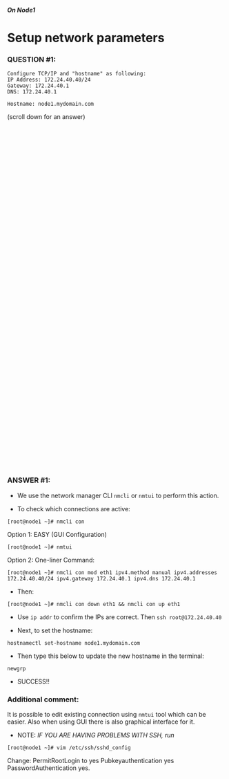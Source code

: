 ***On Node1***

# Setup network parameters
### QUESTION #1:
```
Configure TCP/IP and "hostname" as following:  
IP Address: 172.24.40.40/24 
Gateway: 172.24.40.1 
DNS: 172.24.40.1

Hostname: node1.mydomain.com
```

(scroll down for an answer)
<br/><br/><br/><br/><br/><br/><br/><br/><br/><br/><br/><br/><br/><br/><br/><br/><br/><br/><br/><br/><br/><br/><br/><br/>
<br/><br/><br/><br/><br/><br/><br/><br/><br/><br/><br/><br/><br/><br/><br/><br/><br/><br/><br/><br/><br/><br/><br/><br/>

### ANSWER #1:
* We use the network manager CLI ```nmcli``` or ```nmtui``` to perform this action.

* To check which connections are active:
```
[root@node1 ~]# nmcli con
```

Option 1: EASY (GUI Configuration)
```
[root@node1 ~]# nmtui
```

Option 2: One-liner Command:
```
[root@node1 ~]# nmcli con mod eth1 ipv4.method manual ipv4.addresses 172.24.40.40/24 ipv4.gateway 172.24.40.1 ipv4.dns 172.24.40.1
```   

* Then:
```
[root@node1 ~]# nmcli con down eth1 && nmcli con up eth1
```
* Use ```ip addr``` to confirm the IPs are correct.  Then ```ssh root@172.24.40.40``` 

* Next, to set the hostname:
```
hostnamectl set-hostname node1.mydomain.com
```

* Then type this below to update the new hostname in the terminal:
```
newgrp
```

* SUCCESS!!


  
### Additional comment:
It is possible to edit existing connection using ```nmtui``` tool which can be easier. 
Also when using GUI there is also graphical interface for it.

* NOTE: *IF YOU ARE HAVING PROBLEMS WITH SSH, run*
```
[root@node1 ~]# vim /etc/ssh/sshd_config
```

Change:
  PermitRootLogin to yes
  Pubkeyauthentication yes
  PasswordAuthentication yes. 
